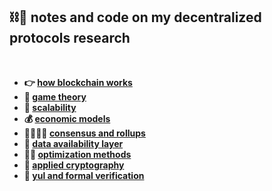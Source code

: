 ## ⛓🧱 notes and code on my decentralized protocols research



<br>


* **👉 [how blockchain works](blockchains)**
* **👾 [game theory](game_theory)**
* **🐚 [scalability](scalability)**
* **💰 [economic models](economic_models)**
* **🫱🏻‍🫲🏽 [consensus and rollups](consensus_protocols)**
* **📀 [data availability layer](data_availability)**
* **👍🏽 [optimization methods](optimization)**
* **🧠 [applied cryptography](cryptography)**
* **🔭 [yul and formal verification](yul)**


